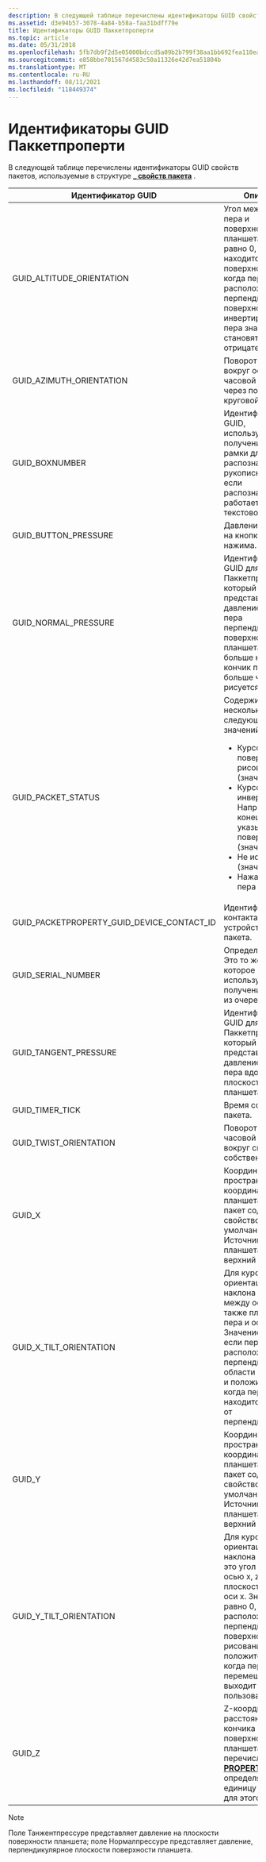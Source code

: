 ```yaml
---
description: В следующей таблице перечислены идентификаторы GUID свойств пакетов, используемые в \_ структуре свойств пакета.
ms.assetid: d3e94b57-3078-4a84-b58a-faa31bdff79e
title: Идентификаторы GUID Паккетпроперти
ms.topic: article
ms.date: 05/31/2018
ms.openlocfilehash: 5fb7db9f2d5e05000bdccd5a09b2b799f38aa1bb692fea110ea153a57912cfc9
ms.sourcegitcommit: e858bbe701567d4583c50a11326e42d7ea51804b
ms.translationtype: MT
ms.contentlocale: ru-RU
ms.lasthandoff: 08/11/2021
ms.locfileid: "118449374"
---
```

# <a name="packetproperty-guids"></a>Идентификаторы GUID Паккетпроперти

В следующей таблице перечислены идентификаторы GUID свойств пакетов, используемые в структуре [**\_ свойств пакета**](/windows/desktop/api/tpcshrd/ns-tpcshrd-packet_property) .



<table>
<colgroup>
<col style="width: 50%" />
<col style="width: 50%" />
</colgroup>
<thead>
<tr class="header">
<th>Идентификатор GUID</th>
<th>Описание</th>
</tr>
</thead>
<tbody>
<tr class="odd">
<td>GUID_ALTITUDE_ORIENTATION<br/></td>
<td>Угол между осью пера и поверхностью планшета. Значение равно 0, если перо находится рядом с поверхностью и 90, когда перо расположено перпендикулярно поверхности. При инвертировании пера значения становятся отрицательными.<br/></td>
</tr>
<tr class="even">
<td>GUID_AZIMUTH_ORIENTATION<br/></td>
<td>Поворот курсора вокруг оси z по часовой стрелке через полный круговой диапазон.<br/></td>
</tr>
<tr class="odd">
<td>GUID_BOXNUMBER<br/></td>
<td>Идентификатор GUID, используемый для получения номера рамки для распознавания рукописного ввода, если распознаватель работает в текстовом режиме.<br/></td>
</tr>
<tr class="even">
<td>GUID_BUTTON_PRESSURE<br/></td>
<td>Давление нажатия на кнопку с учетом нажима.<br/></td>
</tr>
<tr class="odd">
<td>GUID_NORMAL_PRESSURE<br/></td>
<td>Идентификатор GUID для объекта Паккетпроперти, который представляет давление кончика пера перпендикулярно поверхности планшета. Чем больше нажим на кончик пера, тем больше чернил рисуется.<br/></td>
</tr>
<tr class="even">
<td>GUID_PACKET_STATUS<br/></td>
<td>Содержит одно или несколько следующих значений флагов:<br/>
<ul>
<li>Курсор касается поверхности рисования (значение = 1).</li>
<li>Курсор инвертирован. Например, конец пера указывает на поверхность (значение = 2).</li>
<li>Не используется (значение = 4).</li>
<li>Нажата кнопка пера (Value = 8).</li>
</ul></td>
</tr>
<tr class="odd">
<td>GUID_PACKETPROPERTY_GUID_DEVICE_CONTACT_ID<br/></td>
<td>Идентификатор контакта устройства для пакета.<br/></td>
</tr>
<tr class="even">
<td>GUID_SERIAL_NUMBER<br/></td>
<td>Определяет пакет. Это то же значение, которое используется для получения пакета из очереди пакетов.<br/></td>
</tr>
<tr class="odd">
<td>GUID_TANGENT_PRESSURE<br/></td>
<td>Идентификатор GUID для объекта Паккетпроперти, который представляет давление кончика пера вдоль плоскости планшета.<br/></td>
</tr>
<tr class="even">
<td>GUID_TIMER_TICK<br/></td>
<td>Время создания пакета.<br/></td>
</tr>
<tr class="odd">
<td>GUID_TWIST_ORIENTATION<br/></td>
<td>Поворот курсора по часовой стрелке вокруг своей собственной оси.<br/></td>
</tr>
<tr class="even">
<td>GUID_X<br/></td>
<td>Координата x в пространстве координат планшета. Каждый пакет содержит это свойство по умолчанию. Источник (0, 0) планшета — левый верхний угол.<br/></td>
</tr>
<tr class="odd">
<td>GUID_X_TILT_ORIENTATION<br/></td>
<td>Для курсора пера ориентация x-наклона — это угол между осью y, z, а также плоскостью пера и оси y. Значение равно 0, если перо расположено перпендикулярно области рисования и положительное, когда перо находится справа от перпендикулярного.<br/></td>
</tr>
<tr class="even">
<td>GUID_Y<br/></td>
<td>Координата y в пространстве координат планшета. Каждый пакет содержит это свойство по умолчанию. Источник (0, 0) планшета — левый верхний угол.<br/></td>
</tr>
<tr class="odd">
<td>GUID_Y_TILT_ORIENTATION<br/></td>
<td>Для курсора пера ориентация наклона по оси y — это угол между осью x, z и плоскостью пера и оси x. Значение равно 0, когда перо расположено перпендикулярно поверхности рисования и положительно, когда перо перемещается или выходит за пределы пользователя.<br/></td>
</tr>
<tr class="even">
<td>GUID_Z<br/></td>
<td>Z-координата или расстояние от кончика пера с поверхности планшета. Тип перечисления <a href="/windows/desktop/api/tpcshrd/ne-tpcshrd-property_units"><strong>PROPERTY_UNITS</strong></a> определяет единицу измерения для этого свойства. <br/></td>
</tr>
</tbody>
</table>



 

> [!Note]  
> Поле Танжентпрессуре представляет давление на плоскости поверхности планшета; поле Нормалпрессуре представляет давление, перпендикулярное плоскости поверхности планшета.

 

 

 




